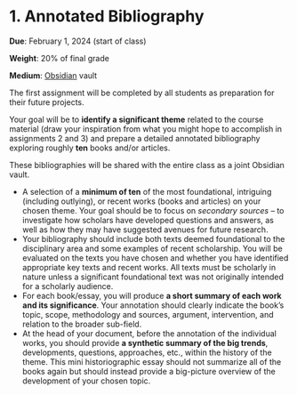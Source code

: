 # 1. Annotated Bibliography

**Due**: February 1, 2024 (start of class)

**Weight**: 20% of final grade

**Medium**: [Obsidian](obsidian-notes/) vault

The first assignment will be completed by all students as preparation for their future projects.&#x20;

Your goal will be to **identify a significant theme** related to the course material (draw your inspiration from what you might hope to accomplish in assignments 2 and 3) and prepare a detailed annotated bibliography exploring roughly **ten** books and/or articles.&#x20;

These bibliographies will be shared with the entire class as a joint Obsidian vault.&#x20;

* A selection of a **minimum of ten** of the most foundational, intriguing (including outlying), or recent works (books and articles) on your chosen theme. Your goal should be to focus on _secondary sources_ – to investigate how scholars have developed questions and answers, as well as how they may have suggested avenues for future research.&#x20;
* Your bibliography should include both texts deemed foundational to the disciplinary area and some examples of recent scholarship. You will be evaluated on the texts you have chosen and whether you have identified appropriate key texts and recent works. All texts must be scholarly in nature unless a significant foundational text was not originally intended for a scholarly audience.
* For each book/essay, you will produce **a short summary of each work and its significance**. Your annotation should clearly indicate the book’s topic, scope, methodology and sources, argument, intervention, and relation to the broader sub-field.
* At the head of your document, before the annotation of the individual works, you should provide **a synthetic summary of the big trends**, developments, questions, approaches, etc., within the history of the theme. This mini historiographic essay should not summarize all of the books again but should instead provide a big-picture overview of the development of your chosen topic.

&#x20;
